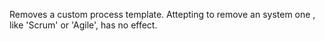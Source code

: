 Removes a custom process template. Attepting to remove an system one , like 'Scrum' or 'Agile', has no effect.